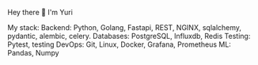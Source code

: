Hey there 👋
I'm Yuri

My stack:
    Backend: Python, Golang, Fastapi, REST, NGINX, sqlalchemy, pydantic, alembic, celery. 
    Databases: PostgreSQL, Influxdb, Redis
    Testing: Pytest, testing
    DevOps: Git, Linux, Docker, Grafana, Prometheus
    ML: Pandas, Numpy
